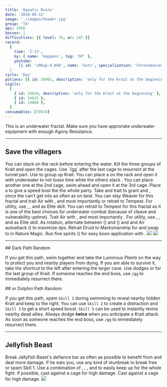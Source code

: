 ```yaml
---
title: 'Aquatic Ruins'
date: '2018-09-12'
image: './images/header.jpg'
group: 'T4'
api: 2956
bosses: 1
difficulties: [{ level: 76, ar: 107 }]
record:
  {
    time: '2:13',
    by: { name: 'Happens', tag: 'hP' },
    youtube:
      [{ id: 'cRKap-6_W48', name: 'Guts', specialization: 'Chronomancer' }],
  }
cycle: 'Day'
potions: [{ id: 50082, description: 'only for the Krait at the beginning' }]
sigils:
  [
    { id: 24658, description: 'only for the Krait at the beginning' },
    { id: 24615 },
    { id: 24868 },
  ]
consumables: [78978]
---
```


<Message>
This is an underwater fractal. Make sure you have approriate underwater equipment with enough Agony Resistance.
</Message>

---

## Save the villagers <Item id="50082" disableText/><Item id="24658" disableText/>

<Grid>
<GridItem sm="8">
You can stack <Boon name="might"/> on the rack before entering the water. Kill the three groups of Krait and open the cages. Use `/gg` after the last cage to resurrect at the tunnel part.

<Tabs>
<Tab specialization="mesmer">
Use <Skill id="10255"/> to group up Krait. You can place a <Skill id="10197"/> on the rack and open it with <Skill id="29578"/> underwater to not loose time while the others stack <Boon name="might"/>. You can place another one at the 2nd cage, swim ahead and open it at the 3rd cage. Place a <Skill id="10325"/> to give a speed bost the the whole party.
</Tab>

<Tab specialization="warrior">
Take <Skill id="14403"/> and trait <Trait id="1711"/> to grant <Boon name="fury"/> and <Boon name="might"/>, since the <Specialization name="druid"/> can't get into <Skill id="33557"/> as often as on land.
</Tab>

<Tab specialization="weaver">
You can stay Weaver for this fractal and trait Air with <Trait id="232" disableText/>, <Trait id="214" disableText/> and most importantly <Trait id="1503"/> or retrait to Tempest. For utility, use <Skill id="5638" disableText/>, <Skill id="40183" disableText/>, <Skill id="5539" disableText/> and <Skill id="43638"/> as Elite skill.
</Tab>

<Tab specialization="tempest">
You can retrait to Tempest for this fractal as it is one of the best choices for underwater combat (because of cleave and vulnerability uptime).     
        Trait Air with <Trait id="232" disableText/>, <Trait id="214" disableText/> and most importantly <Trait id="1503"/>. For utility, use <Skill id="5638" disableText/>, <Skill id="5539" disableText/>, <Skill id="30662" disableText/> and <Skill id="29968" disableText/> as Elite skill.     
        As rotation, alternate between <Skill id="29719"/> (<Skill id="5494" disableText/>) and <Skill id="5597"/> (<Skill id="5492" disableText/>) and <Skill id="5655"/> and Air autoattack (<Skill id="5494" disableText/>) to maximize dps. 
</Tab>

<Tab specialization="ranger">
Retrait Druid to Marksmanship for <Trait id="986"/> and swap to <Trait id="965"/> in Nature Magic. Run five spirits (<Skill id="21773" disableText/><Skill id="12497" disableText/><Skill id="12493" disableText/><Skill id="12498" disableText/><Skill id="12569" disableText/>) for easy boon application with <Trait id="1038"/>.
</Tab>
</Tabs>

</GridItem>

<GridItem sm="4">
    <Image src="./images/wooden_rack.jpg" caption="The wooden rack"/>
    <Image src="./images/trapped_villagers.jpg" caption="Villagers are trapped in cages"/>
</GridItem>
</Grid>

---

<Grid>
<GridItem>
## Dark Path <Label>Random</Label>

If you get this path, swim together and take the _Luminous Plants_ on the way to protect you and nearby players from dying. If you are able to survive it, take the shortcut to the left after entering the larger cave. Use dodges or <Effect name="invulnerability"/> for the last group of Krait. If someone reaches the end boss, use `/gg` to immediately resurrect there.
</GridItem>

<GridItem>
## or Dolphin Path <Label>Random</Label>

If you get this path, spam `Skill 1` during swimming to reveal nearby hidden Krait and keep to the right. You can use `Skill 2` to create a distraction and `Skill 3` to get a short speed boost. `Skill 5` can be used to instantly revive nearby dead allies. Always dodge **twice** when you anticipate a Krait attack. As soon as someone reaches the end boss, use `/gg` to immediately resurrect there.
</GridItem>
</Grid>

---

## Jellyfish Beast

<Grid>
<GridItem sm="5">
Break Jellyfish Beast's defiance bar as often as possible to benefit from <Item id="24868"/> and deal more damage. If he eats you, use any kind of stunbreak to break free or spam Skill 1.
</GridItem>

<GridItem sm="7">

<Tabs>
<Tab specialization="chronomancer">
Use a combination of <Skill id="29830"/>, <Skill id="10377"/>, <Skill id="29578"/>, <Skill id="10236"/> and <Trait id="1866"/> to easily keep up <Boon name="quickness"/> for the whole fight.    
        If possible, cast <Skill id="10318"/> against a cage for high damage.
</Tab>

<Tab specialization="warrior">
Cast <Skill id="14480"/> against a cage for high damage.
</Tab>
</Tabs>

</GridItem>
</Grid>

<Image src="./images/the_jellyfish_beast.jpg" caption="The Jellyfish Beast"/>
